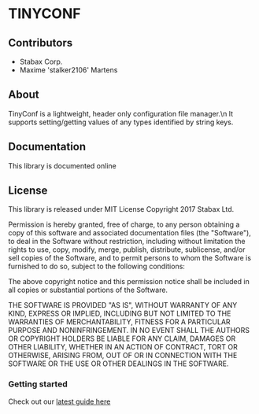 # TINYCONF #

## Contributors ##
+ Stabax Corp.
+ Maxime 'stalker2106' Martens

## About ##

TinyConf is a lightweight, header only configuration file manager.\n
It supports setting/getting values of any types identified by string keys.

## Documentation ##

This library is documented online

## License ##

This library is released under MIT License
Copyright 2017 Stabax Ltd.

Permission is hereby granted, free of charge, to any person obtaining a copy of this software and associated documentation files (the "Software"), to deal in the Software without restriction, including without limitation the rights to use, copy, modify, merge, publish, distribute, sublicense, and/or sell copies of the Software, and to permit persons to whom the Software is furnished to do so, subject to the following conditions:

The above copyright notice and this permission notice shall be included in all copies or substantial portions of the Software.

THE SOFTWARE IS PROVIDED "AS IS", WITHOUT WARRANTY OF ANY KIND, EXPRESS OR IMPLIED, INCLUDING BUT NOT LIMITED TO THE WARRANTIES OF MERCHANTABILITY, FITNESS FOR A PARTICULAR PURPOSE AND NONINFRINGEMENT. IN NO EVENT SHALL THE AUTHORS OR COPYRIGHT HOLDERS BE LIABLE FOR ANY CLAIM, DAMAGES OR OTHER LIABILITY, WHETHER IN AN ACTION OF CONTRACT, TORT OR OTHERWISE, ARISING FROM, OUT OF OR IN CONNECTION WITH THE SOFTWARE OR THE USE OR OTHER DEALINGS IN THE SOFTWARE.

### Getting started ###

Check out our [latest guide here](http://stabax.org/doc/tinyconf/)
